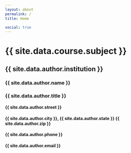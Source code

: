 ```yaml
---
layout: about
permalink: /
title: Home

social: true
---
```


<h1 class="profile">{{ site.data.course.subject }}</h1>
<h2 class="profile">{{ site.data.author.institution }}</h2>
<h3 class="profile">{{ site.data.author.name }}</h3>
<h3 class="profile">{{ site.data.author.title }}</h3>
<h4 class="profile">{{ site.data.author.street }}</h4>
<h4 class="profile">{{ site.data.author.city }}, {{ site.data.author.state }} {{ site.data.author.zip }}</h4>
<h4 class="profile">{{ site.data.author.phone }}</h4>
<h4 class="profile">{{ site.data.author.email }}</h4>
